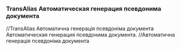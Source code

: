 
<meta http-equiv="Content-Type" content="text/html; charset=utf-8">
<h3>TransAlias Автоматическая генерация псевдонима документа</h3>
//TransAlias Автоматична генерація псевдоніма документа
Автоматическая генерация псевдонима документа.
//Автоматична генерація псевдоніма документа
